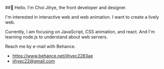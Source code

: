 ##👋 Hello. I'm Choi Jihye, the front developer and designer.

I'm interested in interactive web and web animation. I want to create a lively web.

Currently, I am focusing on JavaScript, CSS animation, and react.
And I'm learning node.js to understand about web servers.

Reach me by e-mail with Behance.

- https://www.behance.net/jihyec2283ae
- jihyec22@gmail.com
